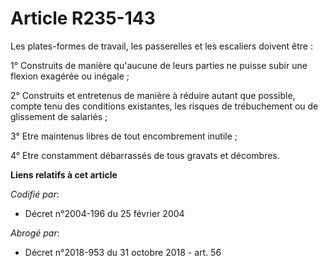 # Article R235-143

Les plates-formes de travail, les passerelles et les escaliers doivent être :

1° Construits de manière qu'aucune de leurs parties ne puisse subir une flexion exagérée ou inégale ;

2° Construits et entretenus de manière à réduire autant que possible, compte tenu des conditions existantes, les risques de
trébuchement ou de glissement de salariés ;

3° Etre maintenus libres de tout encombrement inutile ;

4° Etre constamment débarrassés de tous gravats et décombres.

**Liens relatifs à cet article**

_Codifié par_:

  - Décret n°2004-196 du 25 février 2004

_Abrogé par_:

  - Décret n°2018-953 du 31 octobre 2018 - art. 56
